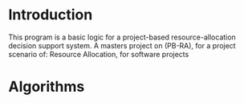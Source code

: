 # Introduction

This program is a basic logic for a project-based resource-allocation decision support system.
A masters project on (PB-RA), for a project scenario of: Resource Allocation, for software projects

# Algorithms
